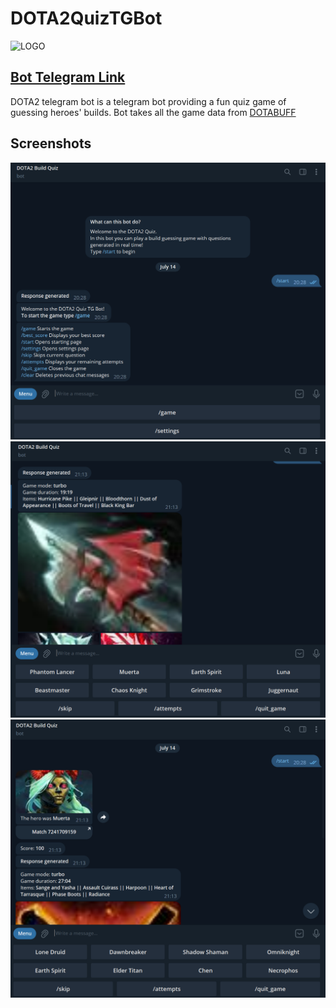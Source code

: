 # DOTA2QuizTGBot
![LOGO](images/LOGO.png)
## [Bot Telegram Link](https://t.me/DOTA2QuizTGBOT)

 DOTA2 telegram bot is a telegram bot providing a fun quiz game of guessing heroes' builds.
 Bot takes all the game data from [DOTABUFF](https://www.dotabuff.com/)
 
 ## Screenshots
![Screenshot 1](image/Screen1.png)
![Screenshot 2](image/Screen2.png)
![Screenshot 3](image/Screen3.png)